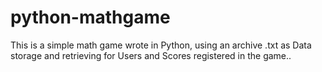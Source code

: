 # python-mathgame
This is a simple math game wrote in Python, using an archive .txt as Data storage and retrieving for Users and Scores registered in the game.. 
